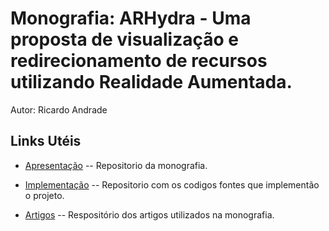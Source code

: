 Monografia: ARHydra - Uma proposta de visualização e redirecionamento de recursos utilizando Realidade Aumentada.
=============

Autor: Ricardo Andrade


Links Utéis
-------

* [Apresentação](https://) -- Repositorio da monografia.

* [Implementação](https://) -- Repositorio com os codigos fontes que implementão o projeto.

* [Artigos](https://www.dropbox.com/...) -- Respositório dos artigos utilizados na monografia.
